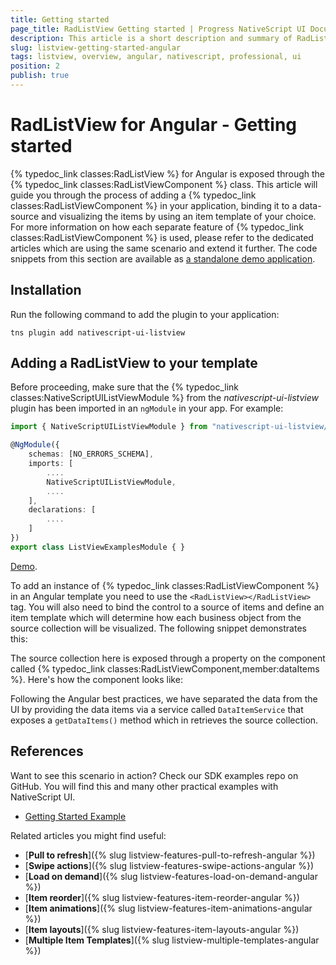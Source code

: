 ```yaml
---
title: Getting started
page_title: RadListView Getting started | Progress NativeScript UI Documentation
description: This article is a short description and summary of RadListView's features and their usage with Angular
slug: listview-getting-started-angular
tags: listview, overview, angular, nativescript, professional, ui
position: 2
publish: true
---
```


# RadListView for Angular - Getting started
{% typedoc_link classes:RadListView %} for Angular is exposed through the {% typedoc_link classes:RadListViewComponent %} class. This article will guide you through the process of adding a {% typedoc_link classes:RadListViewComponent %} in your application, binding it to a data-source and visualizing the items by using an item template of your choice. For more information on how each separate feature of {% typedoc_link classes:RadListViewComponent %} is used, please refer to the dedicated articles which are using the same scenario and extend it further. The code snippets from this section are available as [a standalone demo application](https://github.com/NativeScript/nativescript-ui-samples-angular).

## Installation
Run the following command to add the plugin to your application:

```
tns plugin add nativescript-ui-listview
```

## Adding a RadListView to your template
Before proceeding, make sure that the {% typedoc_link classes:NativeScriptUIListViewModule %} from the *nativescript-ui-listview* plugin has been imported in an `ngModule` in your app. For example:

``` TypeScript
import { NativeScriptUIListViewModule } from "nativescript-ui-listview/angular";

@NgModule({
    schemas: [NO_ERRORS_SCHEMA],
    imports: [
        ....
        NativeScriptUIListViewModule,
        ....
    ],
    declarations: [
        ....
    ]
})
export class ListViewExamplesModule { }
```

[Demo](https://github.com/NativeScript/nativescript-ui-samples-angular/blob/master/listview/src/app/examples/listview-examples.module.ts).

To add an instance of {% typedoc_link classes:RadListViewComponent %} in an Angular template you need to use the `<RadListView></RadListView>` tag. You will also need to bind the control to a source of items and define an item template which will determine how each business object from the source collection will be visualized. The following snippet demonstrates this:

<snippet id='listview-getting-started-angular-xml'/>

The source collection here is exposed through a property on the component called {% typedoc_link classes:RadListViewComponent,member:dataItems %}. Here's how the component looks like:

<snippet id='listview-getting-started-angular'/>

Following the Angular best practices, we have separated the data from the UI by providing the data items via a service called `DataItemService` that exposes a `getDataItems()` method which in retrieves the source collection.

## References
Want to see this scenario in action?
Check our SDK examples repo on GitHub. You will find this and many other practical examples with NativeScript UI.

* [Getting Started Example](https://github.com/NativeScript/nativescript-ui-samples-angular/tree/master/listview/src/app/examples/getting-started)


Related articles you might find useful:

* [**Pull to refresh**]({% slug listview-features-pull-to-refresh-angular %})
* [**Swipe actions**]({% slug listview-features-swipe-actions-angular %})
* [**Load on demand**]({% slug listview-features-load-on-demand-angular %})
* [**Item reorder**]({% slug listview-features-item-reorder-angular %})
* [**Item animations**]({% slug listview-features-item-animations-angular %})
* [**Item layouts**]({% slug listview-features-item-layouts-angular %})
* [**Multiple Item Templates**]({% slug listview-multiple-templates-angular %})
